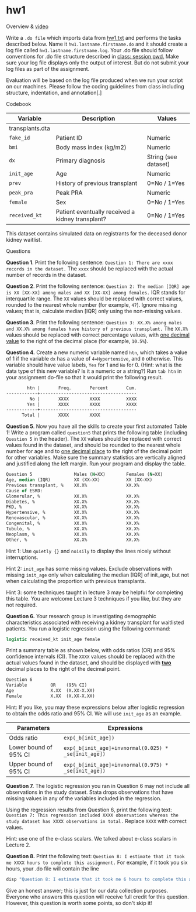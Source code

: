 # hw1

Overview & [video](https://jhjhm.zoom.us/rec/share/FJqR4OFoXqeU3yDIjgbFRiCm2rBu6X5OMebxaX0_oRcBH_vTXv6Bm4yDXLabbe3C.YLu4JhjZBWL0ZsmE)

Write a `.do file` which imports data from [hw1.txt](hw1.txt) and performs the tasks described below. Name it `hw1.lastname.firstname.do` and it should create a log file called `hw1.lastname.firstname.log`. Your .do file should follow conventions for .do file structure described in [class: session pwd](eee.md)[.](hw1rubric.md) Make sure your log file displays only the output of interest. But do not submit your log files as part of the assignment.

Evaluation will be based on the log file produced when we run your script on our machines. Please follow the coding guidelines from class including structure, indentation, and annotation[.]

Codebook

| Variable       | Description                                  | Values           |
| ------------------- | ------------------------------------------------ | -------------------- |
| transplants.dta |                                                  |                      |
| `fake_id`           | Patient ID                                       | Numeric              |
| `bmi`               | Body mass index (kg/m2)                          | Numeric              |
| `dx`                | Primary diagnosis                                | String (see dataset) |
| `init_age`          | Age                                              | Numeric              |
| `prev`              | History of previous transplant                   | 0=No / 1=Yes         |
| `peak_pra`          | Peak PRA                                         | Numeric              |
| `female`            | Sex                                              | 0=No / 1=Yes         |
| `received_kt`       | Patient eventually received a kidney transplant? | 0=No / 1=Yes         |

This dataset contains simulated data on registrants for the deceased donor kidney waitlist.


Questions

**Question 1**. Print the following sentence: `Question 1: There are xxxx records in the dataset.` The `xxxx` should be replaced with the actual number of records in the dataset.



**Question 2**. Print the following sentence: `Question 2: The median [IQR] age is XX [XX-XX] among males and XX [XX-XX] among females.` IQR stands for interquartile range. The `XX` values should be replaced with correct values, rounded to the nearest whole number (for example, `47`). Ignore missing values; that is, calculate median [IQR] only using the non-missing values.



**Question 3**. Print the following sentence: `Question 3: XX.X% among males and XX.X% among females have history of previous transplant.` The `XX.X%` values should be replaced with correct percentage values, with <u>one decimal value</u> to the right of the decimal place (for example, `10.5%`).



**Question 4.** Create a new numeric variable named `htn`, which takes a value of 1 if the variable `dx` has a value of `4=Hypertensive`, and `0` otherwise. This variable should have value labels, `Yes` for 1 and `No` for 0. (Hint: what is the data type of this new variable? Is it a numeric or a string?) Run `tab htn` in your assignment do-file so that it would print the following result.

```stata
        htn |       Freq.       Percent       Cum.
------------+-------------------------------------
         No |       XXXX        XXXX          XXXX
        Yes |       XXXX        XXXX          XXXX
------------+-------------------------------------
      Total |       XXXX        XXXX
```



**Question 5**. Now you have all the skills to create your first automated Table 1! Write a program called `question5` that prints the following table (including `Question 5` in the header). The `XX` values should be replaced with correct values found in the dataset, and should be rounded to the nearest whole number for age and to <u>one decimal place</u> to the right of the decimal point for other variables. Make sure the summary statistics are vertically aligned and justified along the left margin. Run your program and display the table.

```stata
Question 5                Males (N=XX)        Females (N=XX)
Age, median (IQR)         XX (XX-XX)          XX (XX-XX)
Previous transplant, %    XX.X%               XX.X%
Cause of ESRD:
Glomerular, %             XX.X%               XX.X%
Diabetes, %               XX.X%               XX.X%
PKD, %                    XX.X%               XX.X%
Hypertensive, %           XX.X%               XX.X%
Renovascular, %           XX.X%               XX.X%
Congenital, %             XX.X%               XX.X%
Tubulo, %                 XX.X%               XX.X%
Neoplasm, %               XX.X%               XX.X%
Other, %                  XX.X%               XX.X%
```

Hint 1: Use `quietly {}` and `noisily` to display the lines nicely without interruptions.

Hint 2: `init_age` has some missing values. Exclude observations with missing `init_age` only when calculating the median [IQR] of init\_age, but not when calculating the proportion with previous transplants.

Hint 3: some techniques taught in lecture 3 may be helpful for completing this table. You are welcome Lecture 3 techniques if you like, but they are not required.



**Question 6.** Your research group is investigating demographic characteristics associated with receiving a kidney transplant for waitlisted patients. You run a logistic regression using the following command:

```stata
logistic received_kt init_age female
```

Print a summary table as shown below, with odds ratios (OR) and 95% confidence intervals (CI). The `XXXX` values should be replaced with the actual values found in the dataset, and should be displayed with <u>**two**</u> decimal places to the right of the decimal point.

```stata
Question 6
Variable         OR    (95% CI)
Age              X.XX  (X.XX-X.XX)
Female           X.XX  (X.XX-X.XX)
```

Hint: If you like, you may these expressions below after logistic regression to obtain the odds ratio and 95% CI. We will use `init_age` as an example.

| Parameters            | Expressions                                          |
| --------------------- | ---------------------------------------------------- |
| Odds ratio            | `exp(_b[init_age])`                                  |
| Lower bound of 95% CI | `exp(_b[init_age]+invnormal(0.025) * _se[init_age])` |
| Upper bound of 95% CI | `exp(_b[init_age]+invnormal(0.975) * _se[init_age])` |



**Question 7.** The logistic regression you ran in Question 6 may not include all observations in the study dataset. Stata drops observations that have missing values in any of the variables included in the regression.

Using the regression results from Question 6, print the following text: `Question 7: This regression included XXXX observations whereas the study dataset has XXXX observations in total.` Replace `XXXX` with correct values.

Hint: use one of the e-class scalars. We talked about e-class scalars in Lecture 2.



**Question 8.** Print the following text: `Question 8: I estimate that it took me XXXX hours to complete this assignment.` For example, if it took you six hours, your .do file will contain the line

```stata
disp "Question 8: I estimate that it took me 6 hours to complete this assignment."
```

Give an honest answer; this is just for our data collection purposes. Everyone who answers this question will receive full credit for this question. However, this question is worth some points, so don't skip it!
